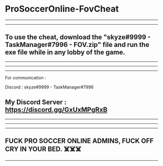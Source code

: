 # ProSoccerOnline-FovCheat

--------------------------------------------------------------
--------------------------------------------------------------
To use the cheat, download the "skyze#9999 - TaskManager#7996 - FOV.zip" file and run the exe file while in any lobby of the game.
--------------------------------------------------------------
--------------------------------------------------------------

--------------------------------------------------------------
--------------------------------------------------------------
For communication :

Discord : skyze#9999 - TaskManager#7996

My Discord Server : https://discord.gg/GxUxMPgRxB
--------------------------------------------------------------
--------------------------------------------------------------


--------------------------------------------------------------
--------------------------------------------------------------
FUCK PRO SOCCER ONLINE ADMINS, FUCK OFF CRY IN YOUR BED. ☠️☠️☠️
--------------------------------------------------------------
--------------------------------------------------------------
